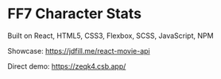 <h1>FF7 Character Stats</h1>

Built on React, HTML5, CSS3, Flexbox, SCSS, JavaScript, NPM

Showcase: https://jdfill.me/react-movie-api

Direct demo: https://zeqk4.csb.app/
